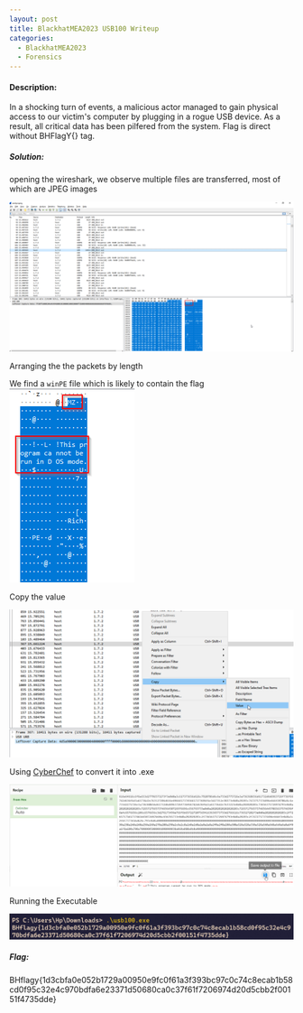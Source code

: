 ```yaml
---
layout: post
title: BlackhatMEA2023 USB100 Writeup
categories:
  - BlackhatMEA2023
  - Forensics
---
```

#### Description:

In a shocking turn of events, a malicious actor managed to gain physical access to our victim's computer by plugging in a rogue USB device. As a result, all critical data has been pilfered from the system. Flag is direct without BHFlagY{} tag.



##### Solution:

opening the wireshark, we observe multiple files are transferred, most of which are JPEG images

![File-Output](../assets/USB-1.png)



Arranging the the packets by length

We find a `winPE` file which is likely to contain the flag
![File-Ouput](assets/USB-2.png)

Copy the value 


![File-Ouput](assets/USB-3.png)


Using [CyberChef](https://gchq.github.io/CyberChef/) to convert it into .exe


![File-Ouput](assets/USB-4.png)


Running the Executable

![File-Ouput](assets/USB-5.png)


##### Flag:
BHflagy{1d3cbfa0e052b1729a00950e9fc0f61a3f393bc97c0c74c8ecab1b58cd0f95c32e4c970bdfa6e23371d50680ca0c37f61f7206974d20d5cbb2f00151f4735dde}

